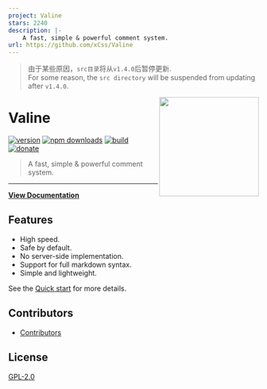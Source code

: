```yaml
---
project: Valine
stars: 2240
description: |-
    A fast, simple & powerful comment system.
url: https://github.com/xCss/Valine
---
```


> 由于某些原因，`src目录`将从`v1.4.0`后暂停更新.  
  For some reason, the `src directory` will be suspended from updating after `v1.4.0`.

<img src='./src/assets/valine.png' width='200' align="right" />

# Valine

[![version](https://img.shields.io/github/release/xCss/Valine.svg?style=flat-square)](https://github.com/xCss/Valine/releases) [![npm downloads](https://img.shields.io/npm/dm/valine.svg?style=flat-square)](https://www.npmjs.com/package/valine) [![build](https://img.shields.io/circleci/project/github/xCss/Valine/master.svg?style=flat-square)](https://circleci.com/gh/xCss/Valine) [![donate](https://img.shields.io/badge/$-donate-ff69b4.svg?maxAge=2592000&style=flat-square)](#donate)  

> A fast, simple & powerful comment system.  
------------------------------
**[View Documentation](https://valine.js.org)**

## Features
- High speed.
- Safe by default.
- No server-side implementation.
- Support for full markdown syntax.
- Simple and lightweight.

See the [Quick start](https://valine.js.org) for more details.

## Contributors
- [Contributors](https://github.com/xCss/Valine/graphs/contributors)

## License
[GPL-2.0](https://github.com/xCss/Valine/blob/master/LICENSE)

